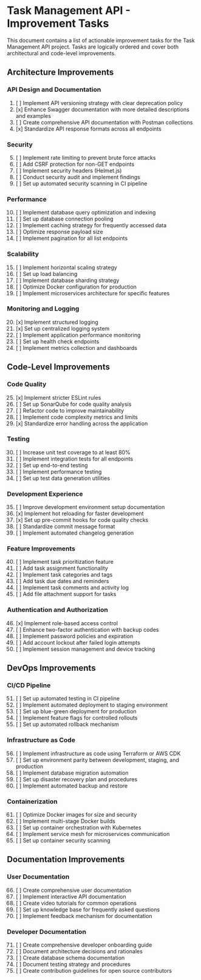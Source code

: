 # Task Management API - Improvement Tasks

This document contains a list of actionable improvement tasks for the Task Management API project. Tasks are logically
ordered and cover both architectural and code-level improvements.

## Architecture Improvements

### API Design and Documentation

1. [ ] Implement API versioning strategy with clear deprecation policy
2. [x] Enhance Swagger documentation with more detailed descriptions and examples
3. [ ] Create comprehensive API documentation with Postman collections
4. [x] Standardize API response formats across all endpoints

### Security

5. [ ] Implement rate limiting to prevent brute force attacks
6. [ ] Add CSRF protection for non-GET endpoints
7. [ ] Implement security headers (Helmet.js)
8. [ ] Conduct security audit and implement findings
9. [ ] Set up automated security scanning in CI pipeline

### Performance

10. [ ] Implement database query optimization and indexing
11. [ ] Set up database connection pooling
12. [ ] Implement caching strategy for frequently accessed data
13. [ ] Optimize response payload size
14. [ ] Implement pagination for all list endpoints

### Scalability

15. [ ] Implement horizontal scaling strategy
16. [ ] Set up load balancing
17. [ ] Implement database sharding strategy
18. [ ] Optimize Docker configuration for production
19. [ ] Implement microservices architecture for specific features

### Monitoring and Logging

20. [x] Implement structured logging
21. [x] Set up centralized logging system
22. [ ] Implement application performance monitoring
23. [ ] Set up health check endpoints
24. [ ] Implement metrics collection and dashboards

## Code-Level Improvements

### Code Quality

25. [x] Implement stricter ESLint rules
26. [ ] Set up SonarQube for code quality analysis
27. [ ] Refactor code to improve maintainability
28. [ ] Implement code complexity metrics and limits
29. [x] Standardize error handling across the application

### Testing

30. [ ] Increase unit test coverage to at least 80%
31. [ ] Implement integration tests for all endpoints
32. [ ] Set up end-to-end testing
33. [ ] Implement performance testing
34. [ ] Set up test data generation utilities

### Development Experience

35. [ ] Improve development environment setup documentation
36. [x] Implement hot reloading for faster development
37. [x] Set up pre-commit hooks for code quality checks
38. [ ] Standardize commit message format
39. [ ] Implement automated changelog generation

### Feature Improvements

40. [ ] Implement task prioritization feature
41. [ ] Add task assignment functionality
42. [ ] Implement task categories and tags
43. [ ] Add task due dates and reminders
44. [ ] Implement task comments and activity log
45. [ ] Add file attachment support for tasks

### Authentication and Authorization

46. [x] Implement role-based access control
47. [ ] Enhance two-factor authentication with backup codes
48. [ ] Implement password policies and expiration
49. [ ] Add account lockout after failed login attempts
50. [ ] Implement session management and device tracking

## DevOps Improvements

### CI/CD Pipeline

51. [ ] Set up automated testing in CI pipeline
52. [ ] Implement automated deployment to staging environment
53. [ ] Set up blue-green deployment for production
54. [ ] Implement feature flags for controlled rollouts
55. [ ] Set up automated rollback mechanism

### Infrastructure as Code

56. [ ] Implement infrastructure as code using Terraform or AWS CDK
57. [ ] Set up environment parity between development, staging, and production
58. [ ] Implement database migration automation
59. [ ] Set up disaster recovery plan and procedures
60. [ ] Implement automated backup and restore

### Containerization

61. [ ] Optimize Docker images for size and security
62. [ ] Implement multi-stage Docker builds
63. [ ] Set up container orchestration with Kubernetes
64. [ ] Implement service mesh for microservices communication
65. [ ] Set up container security scanning

## Documentation Improvements

### User Documentation

66. [ ] Create comprehensive user documentation
67. [ ] Implement interactive API documentation
68. [ ] Create video tutorials for common operations
69. [ ] Set up knowledge base for frequently asked questions
70. [ ] Implement feedback mechanism for documentation

### Developer Documentation

71. [ ] Create comprehensive developer onboarding guide
72. [ ] Document architecture decisions and rationales
73. [ ] Create database schema documentation
74. [ ] Document testing strategy and procedures
75. [ ] Create contribution guidelines for open source contributors